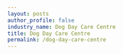 ```yaml
---
layout: posts 
author_profile: false 
industry_name: Dog Day Care Centre
title: Dog Day Care Centre
permalink: /dog-day-care-centre
---
```

